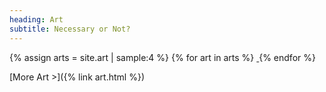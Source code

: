 ```yaml
---
heading: Art
subtitle: Necessary or Not?
---
```


<div class="image-grid">
{% assign arts = site.art | sample:4 %}
{% for art in arts %}
<a href="{{ art.url }}">
  <img class="thumbnail" src="assets/images/art/thumbnails/{{art.image_path}}" alt="">
</a>
{% endfor %}
</div>


[More Art >]({% link art.html %})
